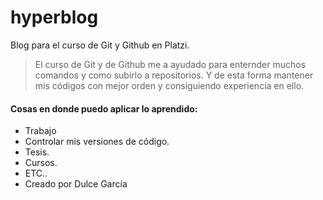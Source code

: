 # hyperblog
Blog para el curso de Git y Github en Platzi.

>El curso de Git y de Github me a ayudado para enternder muchos comandos y como subirlo a repositorios.  Y de esta forma mantener mis códigos con mejor orden y consiguiendo experiencia en ello. 

#### Cosas en donde puedo aplicar lo aprendido:
* Trabajo
* Controlar mis versiones de código.
* Tesis.
* Cursos.
* ETC..
* Creado por Dulce García 
